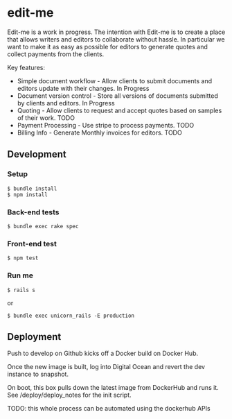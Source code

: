edit-me
=======

Edit-me is a work in progress. The intention with Edit-me is to create a place that allows writers and editors to
collaborate without hassle. In particular we want to make it as easy as possible for editors to generate quotes and collect
payments from the clients.

Key features:
* Simple document workflow - Allow clients to submit documents and editors update with their changes. In Progress
* Document version control - Store all versions of documents submitted by clients and editors. In Progress
* Quoting - Allow clients to request and accept quotes based on samples of their work. TODO
* Payment Processing - Use stripe to process payments. TODO
* Billing Info - Generate Monthly invoices for editors. TODO

## Development

### Setup

    $ bundle install
    $ npm install

### Back-end tests

    $ bundle exec rake spec

### Front-end test

    $ npm test

### Run me

    $ rails s

or

    $ bundle exec unicorn_rails -E production

## Deployment

Push to develop on Github kicks off a Docker build on Docker Hub.

Once the new image is built, log into Digital Ocean and revert the dev instance to snapshot.

On boot, this box pulls down the latest image from DockerHub and runs it. See /deploy/deploy_notes for the init script.

TODO: this whole process can be automated using the dockerhub APIs

